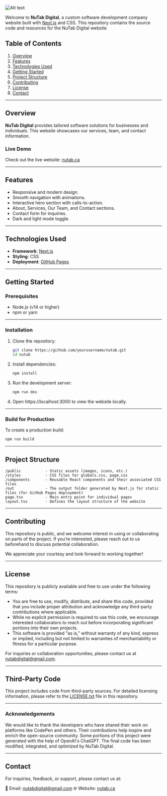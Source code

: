 ![Alt text](/public/icons/logo-light.svg)

Welcome to **NuTab Digital**, a custom software development company website built with [Next.js](https://nextjs.org/) and CSS. This repository contains the source code and resources for the NuTab Digital website.

## Table of Contents
1. [Overview](#overview)  
2. [Features](#features)  
3. [Technologies Used](#technologies-used)  
4. [Getting Started](#getting-started)  
5. [Project Structure](#project-structure)  
6. [Contributing](#contributing)  
7. [License](#license)  
8. [Contact](#contact)  

---

## Overview
**NuTab Digital** provides tailored software solutions for businesses and individuals. This website showcases our services, team, and contact information.

### Live Demo
Check out the live website: [nutab.ca](https://nutab.ca)

---

## Features
- Responsive and modern design.
- Smooth navigation with animations.
- Interactive hero section with calls-to-action.
- About, Services, Our Team, and Contact sections.
- Contact form for inquiries.
- Dark and light mode toggle.

---

## Technologies Used
- **Framework**: [Next.js](https://nextjs.org/)  
- **Styling**: CSS  
- **Deployment**: [GitHub Pages](https://pages.github.com/)
---

## Getting Started
### Prerequisites
- Node.js (v14 or higher)
- npm or yarn

---

### Installation
1. Clone the repository:  
   ```bash
   git clone https://github.com/yourusername/nutab.git
   cd nutab
   ```
2. Install dependencies:
   ```bash
   npm install
   ```
3. Run the development server:
   ```bash 
   npm run dev
   ```
4. Open https://localhost:3000 to view the website locally.

---

### Build for Production
To create a production build:
   ```bash
   npm run build
   ```

---

## Project Structure 
    /public           - Static assets (images, icons, etc.)
    /styles           - CSS files for globals.css, page.css
    /components       - Reusable React components and their associated CSS files
    /out              - The output folder generated by Next.js for static files (for GitHub Pages deployment)
    page.tsx          - Main entry point for individual pages
    layout.tsx        - Defines the layout structure of the website

---

## Contributing 
This repository is public, and we welcome interest in using or collaborating on parts of the project. If you’re interested, please reach out to us beforehand to discuss potential collaboration.

We appreciate your courtesy and look forward to working together!

---

## License

This repository is publicly available and free to use under the following terms:

- You are free to use, modify, distribute, and share this code, provided that you include proper attribution and acknowledge any third-party contributions where applicable.
- While no explicit permission is required to use this code, we encourage interested collaborators to reach out before incorporating significant portions into their own projects.
- This software is provided "as is," without warranty of any kind, express or implied, including but not limited to warranties of merchantability or fitness for a particular purpose.

For inquiries or collaboration opportunities, please contact us at nutabdigital@gmail.com.

---

## Third-Party Code 
This project includes code from third-party sources. For detailed licensing information, please refer to the [LICENSE.txt](LICENSE.txt)  file in this repository.

---

### Acknowledgements
We would like to thank the developers who have shared their work on platforms like CodePen and others. Their contributions help inspire and enrich the open-source community.
Some portions of this project were generated with the help of OpenAI's ChatGPT. The final code has been modified, integrated, and optimized by NuTab Digital.

---

## Contact 
For inquiries, feedback, or support, please contact us at:

📧 Email: nutabdigital@gmail.com
🌐 Website: [nutab.ca](https://nutab.ca)

